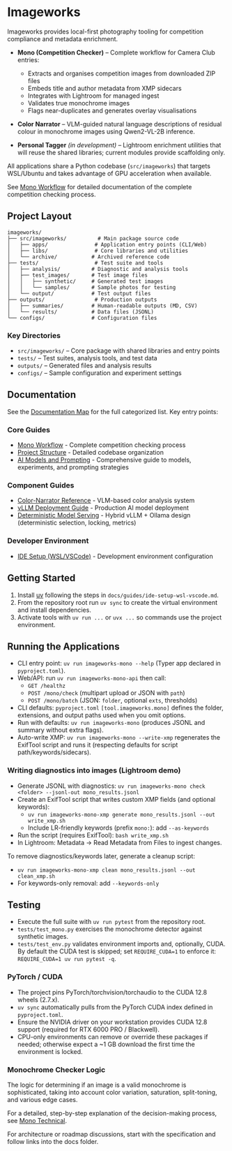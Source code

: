 # Imageworks

Imageworks provides local-first photography tooling for competition compliance and metadata enrichment.

- **Mono (Competition Checker)** – Complete workflow for Camera Club entries:
  - Extracts and organises competition images from downloaded ZIP files
  - Embeds title and author metadata from XMP sidecars
  - Integrates with Lightroom for managed ingest
  - Validates true monochrome images
  - Flags near-duplicates and generates overlay visualisations

- **Color Narrator** – VLM-guided natural language descriptions of residual colour in monochrome images using Qwen2-VL-2B inference.

- **Personal Tagger** *(in development)* – Lightroom enrichment utilities that will reuse the shared libraries; current modules provide scaffolding only.

All applications share a Python codebase (`src/imageworks`) that targets WSL/Ubuntu and takes advantage of GPU acceleration when available.

See [Mono Workflow](docs/domains/mono/mono-workflow.md) for detailed documentation of the complete competition checking process.

## Project Layout

```
imageworks/
├── src/imageworks/          # Main package source code
│   ├── apps/               # Application entry points (CLI/Web)
│   ├── libs/               # Core libraries and utilities
│   └── archive/           # Archived reference code
├── tests/                  # Test suite and tools
│   ├── analysis/          # Diagnostic and analysis tools
│   ├── test_images/       # Test image files
│   │   ├── synthetic/     # Generated test images
│   │   └── samples/       # Sample photos for testing
│   └── output/            # Test output files
├── outputs/                # Production outputs
│   ├── summaries/         # Human-readable outputs (MD, CSV)
│   └── results/           # Data files (JSONL)
└── configs/               # Configuration files
```

### Key Directories

- `src/imageworks/` – Core package with shared libraries and entry points
- `tests/` – Test suites, analysis tools, and test data
- `outputs/` – Generated files and analysis results
- `configs/` – Sample configuration and experiment settings

## Documentation

See the [Documentation Map](docs/index.md) for the full categorized list. Key entry points:

### Core Guides
- [Mono Workflow](docs/domains/mono/mono-workflow.md) - Complete competition checking process
- [Project Structure](docs/architecture/project-structure.md) - Detailed codebase organization
- [AI Models and Prompting](docs/guides/ai-models-and-prompting.md) - Comprehensive guide to models, experiments, and prompting strategies

### Component Guides
- [Color-Narrator Reference](docs/domains/color-narrator/reference.md) - VLM-based color analysis system
- [vLLM Deployment Guide](docs/runbooks/vllm-deployment-guide.md) - Production AI model deployment
- [Deterministic Model Serving](docs/architecture/deterministic-model-serving.md) - Hybrid vLLM + Ollama design (deterministic selection, locking, metrics)

### Developer Environment
- [IDE Setup (WSL/VSCode)](docs/guides/ide-setup-wsl-vscode.md) - Development environment configuration

## Getting Started
1. Install [uv](https://docs.astral.sh/uv/) following the steps in `docs/guides/ide-setup-wsl-vscode.md`.
2. From the repository root run `uv sync` to create the virtual environment and install dependencies.
3. Activate tools with `uv run ...` or `uvx ...` so commands use the project environment.

## Running the Applications
- CLI entry point: `uv run imageworks-mono --help` (Typer app declared in `pyproject.toml`).
- Web/API: run `uv run imageworks-mono-api` then call:
  - `GET /healthz`
  - `POST /mono/check` (multipart upload or JSON with `path`)
  - `POST /mono/batch` (JSON: `folder`, optional `exts`, thresholds)
- CLI defaults: `pyproject.toml` `[tool.imageworks.mono]` defines the folder, extensions, and output paths used when you omit options.
- Run with defaults: `uv run imageworks-mono` (produces JSONL and summary without extra flags).
- Auto-write XMP: `uv run imageworks-mono --write-xmp` regenerates the ExifTool script and runs it (respecting defaults for script path/keywords/sidecars).

### Writing diagnostics into images (Lightroom demo)
- Generate JSONL with diagnostics: `uv run imageworks-mono check <folder> --jsonl-out mono_results.jsonl`
- Create an ExifTool script that writes custom XMP fields (and optional keywords):
  - `uv run imageworks-mono-xmp generate mono_results.jsonl --out write_xmp.sh`
  - Include LR-friendly keywords (prefix `mono:`): add `--as-keywords`
- Run the script (requires ExifTool): `bash write_xmp.sh`
- In Lightroom: Metadata → Read Metadata from Files to ingest changes.

To remove diagnostics/keywords later, generate a cleanup script:
- `uv run imageworks-mono-xmp clean mono_results.jsonl --out clean_xmp.sh`
- For keywords-only removal: add `--keywords-only`

## Testing
- Execute the full suite with `uv run pytest` from the repository root.
- `tests/test_mono.py` exercises the monochrome detector against synthetic images.
- `tests/test_env.py` validates environment imports and, optionally, CUDA. By default the CUDA test is skipped; set `REQUIRE_CUDA=1` to enforce it: `REQUIRE_CUDA=1 uv run pytest -q`.

### PyTorch / CUDA
- The project pins PyTorch/torchvision/torchaudio to the CUDA 12.8 wheels (2.7.x).
- `uv sync` automatically pulls from the PyTorch CUDA index defined in `pyproject.toml`.
- Ensure the NVIDIA driver on your workstation provides CUDA 12.8 support (required for RTX 6000 PRO / Blackwell).
- CPU-only environments can remove or override these packages if needed; otherwise expect a ~1 GB download the first time the environment is locked.

### Monochrome Checker Logic

The logic for determining if an image is a valid monochrome is sophisticated, taking into account color variation, saturation, split-toning, and various edge cases.

For a detailed, step-by-step explanation of the decision-making process, see [Mono Technical](docs/domains/mono/mono-technical.md).

For architecture or roadmap discussions, start with the specification and follow links into the docs folder.

